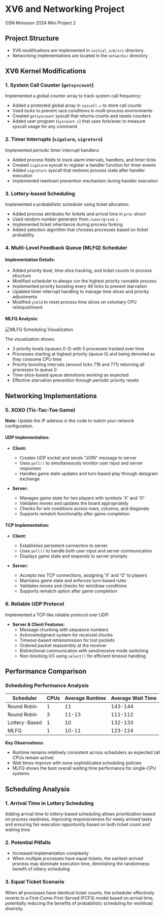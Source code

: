 # XV6 and Networking Project
OSN Monsoon 2024 Mini Project 2

## Project Structure
- XV6 modifications are implemented in `initial_xv6/src` directory
- Networking implementations are located in the `networks/` directory

## XV6 Kernel Modifications

### 1. System Call Counter (`getsyscount`)
Implemented a global counter array to track system call frequency:
- Added a protected global array in `syscall.c` to store call counts
- Used locks to prevent race conditions in multi-process environments
- Created `getsyscount` syscall that returns counts and resets counters
- Added user program (`syscount.c`) that uses fork/exec to measure syscall usage for any command

### 2. Timer Interrupts (`sigalarm`, `sigreturn`)
Implemented periodic timer interrupt handlers:
- Added process fields to track alarm intervals, handlers, and timer ticks
- Created `sigalarm` syscall to register a handler function for timer events
- Added `sigreturn` syscall that restores process state after handler execution
- Implemented reentrant prevention mechanism during handler execution

### 3. Lottery-based Scheduling
Implemented a probabilistic scheduler using ticket allocation:
- Added process attributes for tickets and arrival time in `proc` struct
- Used random number generator from `/user/grind.c`
- Implemented ticket inheritance during process forking
- Added selection algorithm that chooses processes based on ticket probability

### 4. Multi-Level Feedback Queue (MLFQ) Scheduler

#### Implementation Details:
- Added priority level, time slice tracking, and ticket counts to process structure
- Modified scheduler to always run the highest priority runnable process
- Implemented priority boosting every 48 ticks to prevent starvation
- Updated timer interrupt handling to manage time slices and priority adjustments
- Modified `yield` to reset process time slices on voluntary CPU relinquishment

#### MLFQ Analysis:
![MLFQ Scheduling Visualization](Screenshot%20from%202024-10-12%2021-36-47.png)

The visualization shows:
- 3 priority levels (queues 0-2) with 5 processes tracked over time
- Processes starting at highest priority (queue 0) and being demoted as they consume CPU time
- Priority boosting intervals (around ticks 716 and 771) returning all processes to queue 0
- Time-slice-based queue demotions working as expected
- Effective starvation prevention through periodic priority resets

## Networking Implementations

### 5. XOXO (Tic-Tac-Toe Game)

**Note:** Update the IP address in the code to match your network configuration.

#### UDP Implementation:
- **Client:**
    - Creates UDP socket and sends "JOIN" message to server
    - Uses `poll()` to simultaneously monitor user input and server responses
    - Handles game state updates and turn-based play through datagram exchange
    
- **Server:**
    - Manages game state for two players with symbols 'X' and 'O'
    - Validates moves and updates the board appropriately
    - Checks for win conditions across rows, columns, and diagonals
    - Supports rematch functionality after game completion

#### TCP Implementation:
- **Client:**
    - Establishes persistent connection to server
    - Uses `poll()` to handle both user input and server communication
    - Displays game state and responds to server prompts
    
- **Server:**
    - Accepts two TCP connections, assigning 'X' and 'O' to players
    - Maintains game state and enforces turn-based rules
    - Validates moves and checks for win/draw conditions
    - Supports rematch option after game completion

### 6. Reliable UDP Protocol

Implemented a TCP-like reliable protocol over UDP:

- **Server & Client Features:**
    - Message chunking with sequence numbers
    - Acknowledgment system for received chunks
    - Timeout-based retransmission for lost packets
    - Ordered packet reassembly at the receiver
    - Bidirectional communication with send/receive mode switching
    - Non-blocking I/O using `select()` for efficient timeout handling

## Performance Comparison

### Scheduling Performance Analysis

| Scheduler | CPUs | Average Runtime | Average Wait Time |
|-----------|------|----------------|------------------|
| Round Robin | 1 | 11 | 143-144 |
| Round Robin | 3 | 11-13 | 111-112 |
| Lottery-Based | 1 | 10 | 132-133 |
| MLFQ | 1 | 10-11 | 123-124 |

**Key Observations:**
- Runtime remains relatively consistent across schedulers as expected (all CPUs remain active)
- Wait times improve with more sophisticated scheduling policies
- MLFQ shows the best overall waiting time performance for single-CPU systems

## Scheduling Analysis

### 1. Arrival Time in Lottery Scheduling
Adding arrival time to lottery-based scheduling allows prioritization based on process readiness, improving responsiveness for newly arrived tasks and ensuring fair execution opportunity based on both ticket count and waiting time.

### 2. Potential Pitfalls
- Increased implementation complexity
- When multiple processes have equal tickets, the earliest-arrived process may dominate execution time, diminishing the randomness benefit of lottery scheduling

### 3. Equal Ticket Scenario
When all processes have identical ticket counts, the scheduler effectively reverts to a First-Come-First-Served (FCFS) model based on arrival time, potentially reducing the benefits of probabilistic scheduling for workload diversity.
